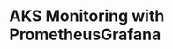 # AKS Monitoring with PrometheusGrafana                                                                                                                                                                                                                                                                                                                                                                                                                                                                                                                        
